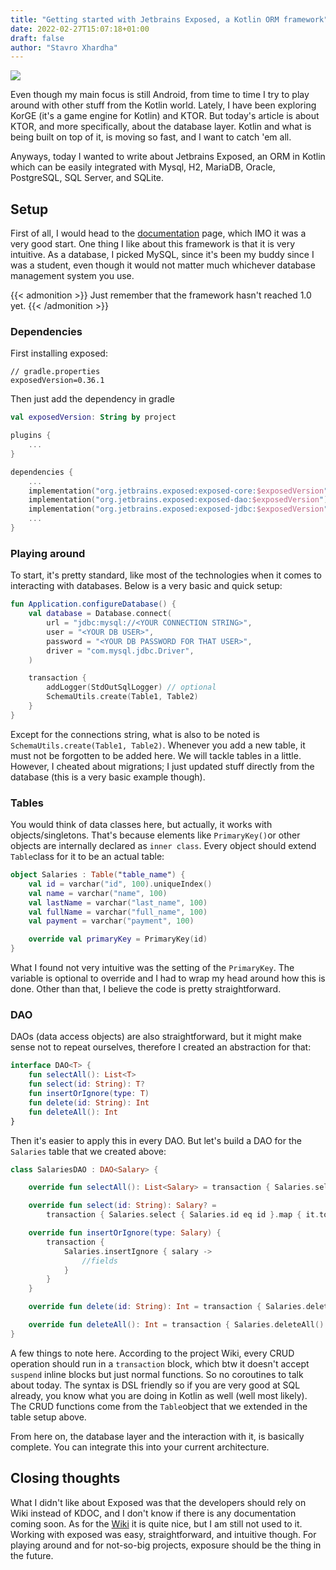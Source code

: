 ```yaml
---
title: "Getting started with Jetbrains Exposed, a Kotlin ORM framework"
date: 2022-02-27T15:07:18+01:00
draft: false
author: "Stavro Xhardha"
---
```


![](/images/exposed.png)

Even though my main focus is still Android, from time to time I try to play around with other stuff from the Kotlin world. Lately, I have been exploring KorGE (it's a game engine for Kotlin) and KTOR. But today's article is about KTOR, and more specifically, about the database layer. Kotlin and what is being built on top of it, is moving so fast, and I want to catch 'em all.

Anyways, today I wanted to write about Jetbrains Exposed, an ORM in Kotlin which can be easily integrated with Mysql, H2, MariaDB, Oracle, PostgreSQL, SQL Server, and SQLite.

## Setup

First of all, I would head to the [documentation](https://github.com/JetBrains/Exposed#supported-databases) page, which IMO it was a very good start. One thing I like about this framework is that it is very intuitive. As a database, I picked MySQL, since it's been my buddy since I was a student, even though it would not matter much whichever database management system you use.

{{< admonition >}}
Just remember that the framework hasn't reached 1.0 yet.
{{< /admonition >}}

### Dependencies

First installing exposed:

```
// gradle.properties
exposedVersion=0.36.1
```

Then just add the dependency in gradle

```kotlin
val exposedVersion: String by project

plugins {
    ...
}

dependencies {
    ...
    implementation("org.jetbrains.exposed:exposed-core:$exposedVersion")
    implementation("org.jetbrains.exposed:exposed-dao:$exposedVersion")
    implementation("org.jetbrains.exposed:exposed-jdbc:$exposedVersion")
    ...
}
```

### Playing around

To start, it's pretty standard, like most of the technologies when it comes to interacting with databases. Below is a very basic and quick setup:

```kotlin
fun Application.configureDatabase() {
    val database = Database.connect(
        url = "jdbc:mysql://<YOUR CONNECTION STRING>",
        user = "<YOUR DB USER>",
        password = "<YOUR DB PASSWORD FOR THAT USER>",
        driver = "com.mysql.jdbc.Driver",
    )

    transaction {
        addLogger(StdOutSqlLogger) // optional
        SchemaUtils.create(Table1, Table2)
    }
}
```

Except for the connections string, what is also to be noted is `SchemaUtils.create(Table1, Table2)`. Whenever you add a new table, it must not be forgotten to be added here. We will tackle tables in a little. However, I cheated about migrations; I just updated stuff directly from the database (this is a very basic example though).

### Tables

You would think of data classes here, but actually, it works with objects/singletons. That's because elements like `PrimaryKey()`or other objects are internally declared as `inner class`. Every object should extend `Table`class for it to be an actual table:

```kotlin
object Salaries : Table("table_name") {
    val id = varchar("id", 100).uniqueIndex()
    val name = varchar("name", 100)
    val lastName = varchar("last_name", 100)
    val fullName = varchar("full_name", 100)
    val payment = varchar("payment", 100)

    override val primaryKey = PrimaryKey(id)
}
```

What I found not very intuitive was the setting of the `PrimaryKey`. The variable is optional to override and I had to wrap my head around how this is done. Other than that, I believe the code is pretty straightforward. 

### DAO

DAOs (data access objects) are also straightforward, but it might make sense not to repeat ourselves, therefore I created an abstraction for that:

```kotlin
interface DAO<T> {
    fun selectAll(): List<T>
    fun select(id: String): T?
    fun insertOrIgnore(type: T)
    fun delete(id: String): Int
    fun deleteAll(): Int
}
```

Then it's easier to apply this in every DAO. But let's build a DAO for the `Salaries` table that we created above:

```kotlin
class SalariesDAO : DAO<Salary> {

    override fun selectAll(): List<Salary> = transaction { Salaries.selectAll().map { it.toSalary() } }

    override fun select(id: String): Salary? =
        transaction { Salaries.select { Salaries.id eq id }.map { it.toSalary() }.singleOrNull() }

    override fun insertOrIgnore(type: Salary) {
        transaction {
            Salaries.insertIgnore { salary ->
                //fields
            }
        }
    }

    override fun delete(id: String): Int = transaction { Salaries.deleteWhere { Salaries.id eq id } }

    override fun deleteAll(): Int = transaction { Salaries.deleteAll() }
}
```

A few things to note here. According to the project Wiki, every CRUD operation should run in a `transaction` block, which btw it doesn't accept `suspend` inline blocks but just normal functions. So no coroutines to talk about today. The syntax is DSL friendly so if you are very good at SQL already, you know what you are doing in Kotlin as well (well most likely).
The CRUD functions come from the `Table`object that we extended in the table setup above.

From here on, the database layer and the interaction with it, is basically complete. You can integrate this into your current architecture.

## Closing thoughts

What I didn't like about Exposed was that the developers should rely on Wiki instead of KDOC, and I don't know if there is any documentation coming soon. As for the [Wiki](https://github.com/JetBrains/Exposed/wiki) it is quite nice, but I am still not used to it. Working with exposed was easy, straightforward, and intuitive though. For playing around and for not-so-big projects, exposure should be the thing in the future.